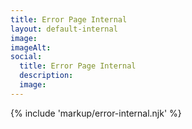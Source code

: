 ```yaml
---
title: Error Page Internal
layout: default-internal
image: 
imageAlt: 
social:
  title: Error Page Internal
  description:
  image:
---
```


{% include 'markup/error-internal.njk' %}